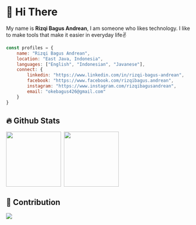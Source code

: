 # 👏 Hi There
<p>My name is <b>Rizqi Bagus Andrean</b>, I am someone who likes technology. I like to make tools that make it easier in everyday life✌️</p>

```javascript
const profiles = {
    name: "Rizqi Bagus Andrean",
    location: "East Java, Indonesia",
    languages: ["English", "Indonesian", "Javanese"],
    connect: {
        linkedin: "https://www.linkedin.com/in/rizqi-bagus-andrean",
        facebook: "https://www.facebook.com/rizqibagus.andrean",
        instagram: "https://www.instagram.com/rizqibagusandrean",
        email: "okebagus426@gmail.com"
    }
}
```

## 🔥 Github Stats
<div style='display: flex; gap: 0.5rem;'>
<img style="height: 150px; width: auto;" src="https://github-readme-stats.vercel.app/api?username=bagusok&theme=outrun&show_icons=true" />
<img style="height: 150px; width: auto;" src="https://github-readme-stats.vercel.app/api/top-langs/?username=anuraghazra&layout=compact&theme=tokyonight" />
</div>

## 🎉 Contribution
<img style="max-height: 150px; width: auto;" src="https://github.com/bagusok/bagusok/blob/output/github-contribution-grid-snake.gif"/>





